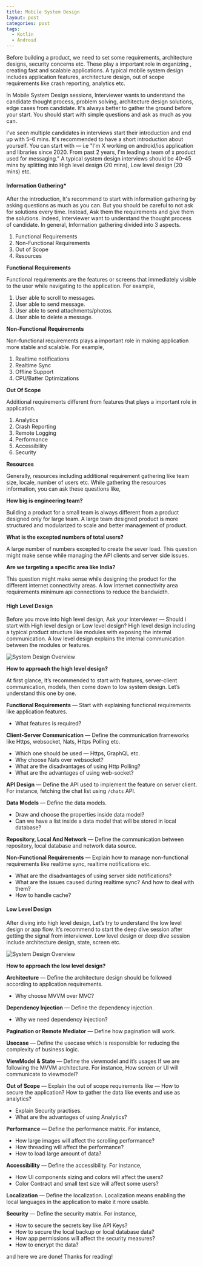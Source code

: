 ```yaml
---
title: Mobile System Design
layout: post
categories: post
tags:
  - Kotlin
  - Android
---
```


Before building a product, we need to set some requirements, architecture designs, security concerns etc. These play a important role in organizing , creating fast and scalable applications. A typical mobile system design includes application features, architecture design, out of scope requirements like crash reporting, analytics etc.

In Mobile System Design sessions, Interviewer wants to understand the candidate thought process, problem solving, architecture design solutions, edge cases from candidate. It's always better to gather the ground before your start. You should start with simple questions and ask as much as you can.

I've seen multiple candidates in interviews start their introduction and end up with 5–6 mins. It's recommended to have a short introduction about yourself. You can start with — i.e "I'm X working on android/ios application and libraries since 2020. From past 2 years, I'm leading a team of x product used for messaging." A typical system design interviews should be 40–45 mins by splitting into High level design (20 mins), Low level design (20 mins) etc.

#### Information Gathering*

After the introduction, It's recommend to start with information gathering by asking questions as much as you can. But you should be careful to not ask for solutions every time. Instead, Ask them the requirements and give them the solutions. Indeed, Interviewer want to understand the thought process of candidate. In general, Information gathering divided into 3 aspects.
1. Functional Requirements
2. Non-Functional Requirements
3. Out of Scope
4. Resources

**Functional Requirements**

Functional requirements are the features or screens that immediately visible to the user while navigating to the application. For example,
1. User able to scroll to messages.
2. User able to send message.
3. User able to send attachments/photos.
4. User able to delete a message.


**Non-Functional Requirements**

Non-functional requirements plays a important role in making application more stable and scalable. For example,
1. Realtime notifications
2. Realtime Sync
3. Offline Support
4. CPU/Batter Optimizations


**Out Of Scope**

Additional requirements different from features that plays a important role in application.
1. Analytics
2. Crash Reporting
3. Remote Logging
4. Performance
5. Accessibility
6. Security

**Resources**

Generally, resources including additional requirement gathering like team size, locale, number of users etc. While gathering the resources information, you can ask these questions like,

**How big is engineering team?**

Building a product for a small team is always different from a product designed only for large team. A large team designed product is more structured and modularized to scale and better management of product.

**What is the excepted numbers of total users?**

A large number of numbers excepted to create the sever load. This question might make sense while managing the API clients and server side issues.

**Are we targeting a specific area like India?**

This question might make sense while designing the product for the different internet connectivity areas. A low internet connectivity area requirements minimum api connections to reduce the bandwidth.

#### High Level Design

Before you move into high level design, Ask your interviewer — Should i start with High level design or Low level design? High level design including a typical product structure like modules with exposing the internal communication. A low level design explains the internal communication between the modules or features.

![System Design Overview](/static/post-image/systemdesign-img1.png)

**How to approach the high level design?**

At first glance, It’s recommended to start with features, server-client communication, models, then come down to low system design. Let’s understand this one by one.

**Functional Requirements** — Start with explaining functional requirements like application features.
- What features is required?

**Client-Server Communication** — Define the communication frameworks like Https, websocket, Nats, Https Polling etc.
- Which one should be used — Https, GraphQL etc.
- Why choose Nats over websocket?
- What are the disadvantages of using Http Polling?
- What are the advantages of using web-socket?

**API Design** — Define the API used to implement the feature on server client. For instance, fetching the chat list using `/chats` API.

**Data Models** — Define the data models.
- Draw and choose the properties inside data model?
- Can we have a list inside a data model that will be stored in local database?

**Repository, Local And Network** — Define the communication between repository, local database and network data source.

**Non-Functional Requirements** — Explain how to manage non-functional requirements like realtime sync, realtime notifications etc.
- What are the disadvantages of using server side notifications?
- What are the issues caused during realtime sync? And how to deal with them?
- How to handle cache?


#### Low Level Design

After diving into high level design, Let’s try to understand the low level design or app flow. It’s recommend to start the deep dive session after getting the signal from interviewer. Low level design or deep dive session include architecture design, state, screen etc.

![System Design Overview](/static/post-image/systemdesign-img2.png)

**How to approach the low level design?**

**Architecture** — Define the architecture design should be followed according to application requirements.
- Why choose MVVM over MVC?

**Dependency Injection** — Define the dependency injection.
- Why we need dependency injection?

**Pagination or Remote Mediator** — Define how pagination will work.

**Usecase** — Define the usecase which is responsible for reducing the complexity of business logic.

**ViewModel & State** — Define the viewmodel and it’s usages If we are following the MVVM architecture. For instance, How screen or UI will communicate to viewmodel?

**Out of Scope** — Explain the out of scope requirements like — How to secure the application? How to gather the data like events and use as analytics?
- Explain Security practises.
- What are the advantages of using Analytics?

**Performance** — Define the performance matrix. For instance,
- How large images will affect the scrolling performance?
- How threading will affect the performance?
- How to load large amount of data?

**Accessibility** — Define the accessibility. For instance,
- How UI components sizing and colors will affect the users?
- Color Contract and small text size will affect some users?

**Localization** — Define the localization. Localization means enabling the local languages in the application to make it more usable.

**Security** — Define the security matrix. For instance,
- How to secure the secrets key like API Keys?
- How to secure the local backup or local database data?
- How app permissions will affect the security measures?
- How to encrypt the data?

and here we are done!
Thanks for reading!
